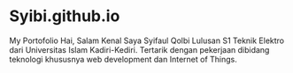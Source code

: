 # Syibi.github.io
My Portofolio
Hai, Salam Kenal
Saya Syifaul Qolbi
Lulusan S1 Teknik Elektro dari Universitas Islam Kadiri-Kediri. Tertarik dengan pekerjaan dibidang teknologi khususnya web development dan Internet of Things.
